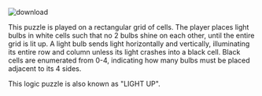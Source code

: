 ![download](https://github.com/user-attachments/assets/ec845bb7-3c1c-4395-9256-acd704fa6c52)

This puzzle is played on a rectangular grid of cells.
The player places light bulbs in white cells such that no 2 bulbs shine on each other, until the entire grid is lit up.
A light bulb sends light horizontally and vertically, illuminating its entire row and column unless its light crashes into a black cell.
Black cells are enumerated from 0-4, indicating how many bulbs must be placed adjacent to its 4 sides.

This logic puzzle is also known as "LIGHT UP".
